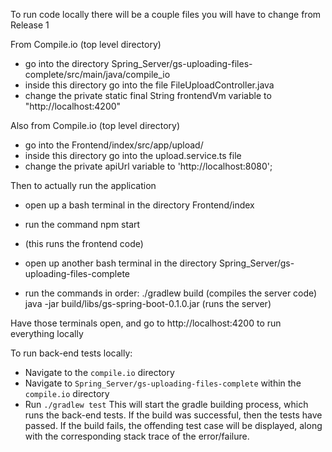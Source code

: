 To run code locally there will be a couple files you will have to change from Release 1

From Compile.io (top level directory)
* go into the directory Spring_Server/gs-uploading-files-complete/src/main/java/compile_io
* inside this directory go into the file FileUploadController.java
* change the private static final String frontendVm variable to "http://localhost:4200"

Also from Compile.io (top level directory)
* go into the Frontend/index/src/app/upload/
* inside this directory go into the upload.service.ts file
* change the private apiUrl variable to 'http://localhost:8080';


Then to actually run the application
* open up a bash terminal in the directory Frontend/index 
* run the command npm start
* (this runs the frontend code)

* open up another bash terminal in the directory Spring_Server/gs-uploading-files-complete
* run the commands in order:
./gradlew build        (compiles the server code)
java -jar build/libs/gs-spring-boot-0.1.0.jar     (runs the server)

Have those terminals open, and go to http://localhost:4200 to run everything locally 

To run back-end tests locally:
* Navigate to the `compile.io` directory
* Navigate to `Spring_Server/gs-uploading-files-complete` within the `compile.io` directory
* Run `./gradlew test`
This will start the gradle building process, which runs the back-end tests.
If the build was successful, then the tests have passed. 
If the build fails, the offending test case will be displayed, along with the corresponding stack trace of the error/failure.
